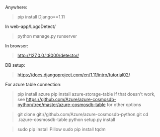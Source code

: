 Anywhere:
> pip install Django==1.11

In web-app/LogoDetect/
> python manage.py runserver

In browser:
> http://127.0.0.1:8000/detector/

DB setup:
> https://docs.djangoproject.com/en/1.11/intro/tutorial02/

For azure table connection:
> pip install azure
> pip install azure-storage-table
If that doesn't work, see https://github.com/Azure/azure-cosmosdb-python/tree/master/azure-cosmosdb-table for other options

> git clone git://github.com/Azure/azure-cosmosdb-python.git
> cd ./azure-cosmosdb-table
> python setup.py install

> sudo pip install Pillow
> sudo pip install tqdm
